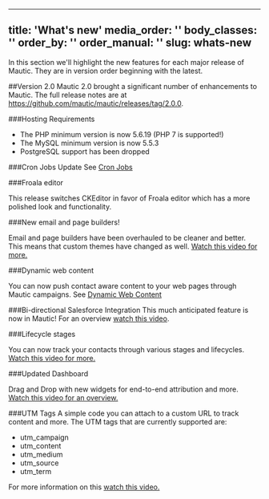 ---
title: 'What's new'
media_order: ''
body_classes: ''
order_by: ''
order_manual: ''
slug: whats-new
---------------
In this section we'll highlight the new features for each major release of Mautic.  They are in version order beginning with the latest.

##Version 2.0
Mautic 2.0 brought a significant number of enhancements to Mautic.  The full release notes are at https://github.com/mautic/mautic/releases/tag/2.0.0.

###Hosting Requirements
- The PHP minimum version is now 5.6.19 (PHP 7 is supported!)
- The MySQL minimum version is now 5.5.3
- PostgreSQL support has been dropped

###Cron Jobs Update
See [Cron Jobs](./../setup/cron_jobs.html)

###Froala editor

This release switches CKEditor in favor of Froala editor which has a more polished look and functionality. 

###New email and page builders!

Email and page builders have been overhauled to be cleaner and better. This means that custom themes have changed as well.
[Watch this video for more.](https://mautic.wistia.com/medias/vtdlpc365u)

###Dynamic web content

You can now push contact aware content to your web pages through Mautic campaigns.  See [Dynamic Web Content](./../dwc/index.html)

###Bi-directional Salesforce Integration
This much anticipated feature is now in Mautic!  For an overview [watch this video](https://mautic.wistia.com/medias/4631xkjcw8).

###Lifecycle stages

You can now track your contacts through various stages and lifecycles. 
[Watch this video for more.](https://mautic.wistia.com/medias/ourd9qpfhy)

###Updated Dashboard

Drag and Drop with new widgets for end-to-end attribution and more.
[Watch this video for an overview.](https://mautic.wistia.com/medias/qzoqsqko12)

###UTM Tags
A simple code you can attach to a custom URL to track content and more.  The UTM tags that are currently supported are:
- utm_campaign
- utm_content
- utm_medium
- utm_source
- utm_term

For more information on this [watch this video.](https://mautic.wistia.com/medias/vmqohgece0)
